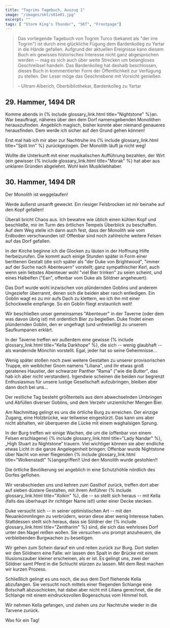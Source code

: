 ```yaml
---
title: "Togrims Tagebuch, Auszug 1"
image: "/images/skt/s01e01.jpg"
excerpt: ""
tags: [ "Storm King's Thunder", "SKT", "Frontpage"]
---
```


> Das vorliegende Tagebuch von Togrim Turco (bekannt als "der irre
> Togrim") ist durch eine glückliche Fügung dem Bardenkolleg zu Yartar in die
> Hände gefallen. Aufgrund der aktuellen Ereignisse kann diesem Buch ein gewisses
> historisches Interesse nicht ganz abgesprochen werden -- mag es
> sich auch über weite Strecken um belangloses Geschreibsel handeln.
> Das Bardenkolleg hat deshalb beschlossen, dieses Buch in kommentierter Form der Öffentlichkeit
> zur Verfügung zu stellen. Der Leser möge das Geschriebene mit Vorsicht genießen.
> <div class="align-right">- Ultram Alberich, Oberbibliothekar, Bardenkolleg zu
> Yartar</div>



## 29. Hammer, 1494 DR

Komme abends in {% include glossary_link.html title="Nightstone" %}an. War
beauftragt, näheres über den dem Dorf namensgebenden Monolithen herauszufinden.
Angeblich magisch, bisher konnte aber niemand genaueres herausfinden. Dem werde
ich sicher auf den Grund gehen können!

Erst mal hab ich mir aber zur Nachtruhe ins {% include glossary_link.html
title="Split Inn" %} zurückgezogen. Der Monolith läuft ja nicht weg!

Wollte die Unterkunft mit einer musikalischen Aufführung bezahlen, der Wirt (ein
gewisser {% include glossary_link.html title="Morak" %} hat aber aus unklaren
Gründen abgelehnt. Wohl kein Musikliebhaber.


## 30. Hammer, 1494 DR

Der Monolith ist weggelaufen!

Werde äußerst unsanft geweckt. Ein riesiger Felsbrocken ist mir beinahe auf den
Kopf gefallen!

Überall bricht Chaos aus. Ich bewahre wie üblich einen kühlen Kopf und
beschließe, mir im Turm des örtlichen Tempels Überblick zu beschaffen. Auf dem
Weg stelle ich dann auch fest, dass der Monolith wie vom Erdboden verschwunden
ist! Offenbar sind noch zahlreiche weitere Felsen auf das Dorf gefallen.

In der Kirche beginne ich die Glocken zu läuten in der Hoffnung Hilfe
herbeizurufen. Die kommt auch einige Stunden später in Form einer berittenen
Gestalt (die sich später als "der Duke von Brightwood", "immer auf der Suche
nach Abenteuern" vorstellt; ganz sympathischer Kerl, auch wenn sein liebstes
Abenteuer wohl "viel Bier trinken" zu seien scheint, und eines Halbelfen ("Ean",
offenbar vom Duke als Söldner angeheuert).

Das Dorf wurde wohl inzwischen von plündernden Goblins und anderem Ungeziefer
überrannt, denen sich die beiden aber rasch entledigen. Ein Goblin wagt
es zu mir aufs Dach zu klettern, wo ich ihn mit einer Schockwelle empfange. So
ein Goblin fliegt erstaunlich weit!

Wir beschließen unser gemeinsames "Abenteuer" in der Taverne (oder dem was davon
übrig ist) mit ordentlich Bier zu begießen.  Duke findet einen plündernden
Goblin, den er ungefragt (und unfreiwillig) zu unserem Saufkumpanen erklärt.

In der Taverne treffen wir außerdem eine gewisse {% include glossary_link.html
title="Kella Darkhope" %}, die sich -- wenig glaubhaft -- als wandernde Mönchin
vorstellt. Egal, jeder hat so seine Geheimnisse...

Wenig später stoßen noch zwei weitere Gestalten zu unserer provisorischen
Truppe, ein weiblicher Gnom namens "Liliana", und ihr etwas groß geratenes
Haustier, der schwarzer Panther "Rama" ("wie die Butter", das hab ich aber nicht
verstanden). Irgendwie scheinen die beiden nur begrenzt Enthusiasmus für unsere
lustige Gesellschaft aufzubringen, bleiben aber dann doch bei uns...

Der restliche Tag besteht größtenteils aus dem abwechselnden Umbringen und
Abfüllen diverser Goblins, und dem Verzehr unziemlicher Mengen Bier.

Am Nachmittag gelingt es uns die örtliche Burg zu erreichen. Der einzige Zugang,
eine Holzbrücke, war teilweise eingestürzt. Das kann uns aber nicht abhalten,
wir überqueren die Lücke mit einem waghalsigen Sprung.

In der Burg treffen wir einige Wachen, die um die (offenbar von einem Felsen
erschlagene) {% include glossary_link.html title="Lady Nandar" %}, „High Stuart
zu Nightstone“ trauern. Viel wichtiger können sie aber endliche etwas Licht in
die ganze Angelegenheit bringen: Offenbar wurde Nightstone über Nacht von einer
fliegenden {% include glossary_link.html title="Wolkenstadt" %}angegriffen!! Und
den Monolith wurde gestohlen!!

Die örtliche Bevölkerung sei angeblich in eine Schutzhöhle nördlich des Dorfes
geflohen.

Wir verabschieden uns und kehren zum Gasthof zurück, treffen dort aber auf
sieben düstere Gestalten, mit ihrem Anführer {% include glossary_link.html
title="Xolkin" %}, die -- so stellt sich heraus -- mit Kella (falls das
überhaupt ihr richtiger Name ist!) unter einer Decke stecken.

Duke versucht sich -- in seiner optimistischen Art -- mit den Neuankömmlingen zu
verbrüdern, woran diese aber wenig Interesse haben. Stattdessen stellt sich
heraus, dass sie Söldner der {% include glossary_link.html title="Zentharim" %} sind,
die sich das wehrloses Dorf unter den Nagel reißen wollen. Sie versuchen
uns prompt anzuheuern, die verbleibenden Burgwachen zu beseitigen.

Wir gehen zum Schein darauf ein und reiten zurück zur Burg. Dort stellen wir
den Söldnern eine Falle: wir lassen den Spalt in der Brücke mit einem
Illusionszauber kleiner erscheinen, als er ist. Es gelingt uns, zwei der Söldner samt
Pferd in die Schlucht stürzen zu lassen. Mit dem Rest machen wir kurzen Prozess.

Schließlich gelingt es uns noch, die aus dem Dorf fliehende Kella abzufangen.
Sie versucht noch mittels einer fliegenden Schlange eine Botschaft abzuschicken,
hat dabei aber nicht mit Liliana gerechnet, die die Schlange mit einem
eindrucksvollen Bogenschuss vom Himmel holt.

Wir nehmen Kella gefangen, und ziehen uns zur Nachtruhe wieder in die Tarvene zurück.

Was für ein Tag!
